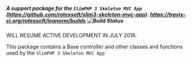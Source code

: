 ##### A support package for the `SlimPHP 3 Skeleton MVC App` (https://github.com/rotexsoft/slim3-skeleton-mvc-app). https://travis-ci.org/rotexsoft/leanorm/builds ![Build Status](https://travis-ci.org/rotexsoft/leanorm.svg?branch=master)

WILL RESUME ACTIVE DEVELOPMENT IN JULY 2016.

This package contains a Base controller and other classes and functions used by the `SlimPHP 3 Skeleton MVC App`
